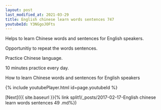 ```yaml
---
layout: post
last_modified_at: 2021-03-29
title: English chinese learn words sentences 747 
youtubeId: Y3NGgoJOFts
---
```

 
 
Helps to learn Chinese words and sentences for English speakers.

Opportunitiy to repeat the words sentences. 

Practice Chinese language. 
 
10 minutes practice every day. 
 
How to learn Chinese words and sentences for English speakers 
 
{% include youtubePlayer.html id=page.youtubeId %}
 
 
[Next]({{ site.baseurl }}{% link  split1/_posts/2017-02-17-English chinese learn words sentences 49 .md%})
 
